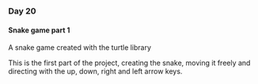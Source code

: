 ### Day 20

#### Snake game part 1

A snake game created with the turtle library

This is the first part of the project, creating the snake, moving it freely
and directing with the up, down, right and left arrow keys.